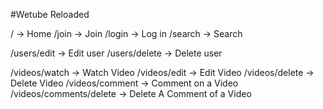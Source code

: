 #Wetube Reloaded

/ -> Home
/join -> Join
/login -> Log in
/search -> Search

/users/edit -> Edit user
/users/delete -> Delete user

/videos/watch -> Watch Video
/videos/edit -> Edit Video
/videos/delete -> Delete Video
/videos/comment -> Comment on a Video
/videos/comments/delete -> Delete A Comment of a Video
